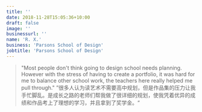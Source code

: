 ```yaml
---
title: ''
date: 2018-11-28T15:05:36+10:00
draft: false
image: ''
businessurl: ''
name: 'R. X.' 
business: 'Parsons School of Design'
jobtitle: 'Parsons School of Design'
---
```


> "Most people don't think going to design school needs planning. However with the stress of having to create a portfolio, it was hard for me to balance other school work, the teachers here really helped me pull through." 
> ”很多人认为读艺术不需要高中规划，但是作品集的压力让我手忙脚乱。是成长之路的老师们帮我做了很详细的规划，使我凭着优异的成绩和作品考上了理想的学习，并且拿到了奖学金。“

